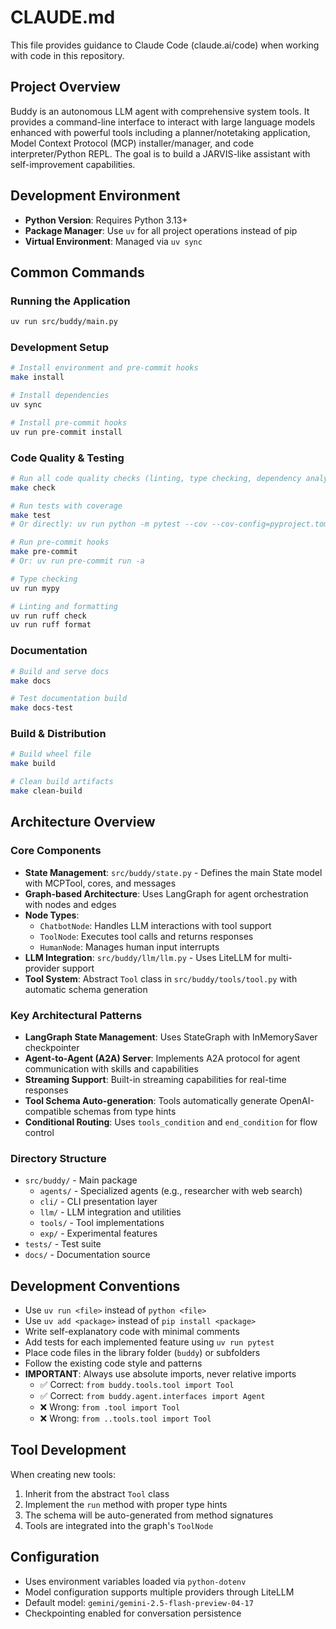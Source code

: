 # CLAUDE.md

This file provides guidance to Claude Code (claude.ai/code) when working with code in this repository.

## Project Overview

Buddy is an autonomous LLM agent with comprehensive system tools. It provides a command-line interface to interact with large language models enhanced with powerful tools including a planner/notetaking application, Model Context Protocol (MCP) installer/manager, and code interpreter/Python REPL. The goal is to build a JARVIS-like assistant with self-improvement capabilities.

## Development Environment

- **Python Version**: Requires Python 3.13+
- **Package Manager**: Use `uv` for all project operations instead of pip
- **Virtual Environment**: Managed via `uv sync`

## Common Commands

### Running the Application
```bash
uv run src/buddy/main.py
```

### Development Setup
```bash
# Install environment and pre-commit hooks
make install

# Install dependencies
uv sync

# Install pre-commit hooks
uv run pre-commit install
```

### Code Quality & Testing
```bash
# Run all code quality checks (linting, type checking, dependency analysis)
make check

# Run tests with coverage
make test
# Or directly: uv run python -m pytest --cov --cov-config=pyproject.toml --cov-report=xml

# Run pre-commit hooks
make pre-commit
# Or: uv run pre-commit run -a

# Type checking
uv run mypy

# Linting and formatting
uv run ruff check
uv run ruff format
```

### Documentation
```bash
# Build and serve docs
make docs

# Test documentation build
make docs-test
```

### Build & Distribution
```bash
# Build wheel file
make build

# Clean build artifacts
make clean-build
```

## Architecture Overview

### Core Components

- **State Management**: `src/buddy/state.py` - Defines the main State model with MCPTool, cores, and messages
- **Graph-based Architecture**: Uses LangGraph for agent orchestration with nodes and edges
- **Node Types**:
  - `ChatbotNode`: Handles LLM interactions with tool support
  - `ToolNode`: Executes tool calls and returns responses
  - `HumanNode`: Manages human input interrupts
- **LLM Integration**: `src/buddy/llm/llm.py` - Uses LiteLLM for multi-provider support
- **Tool System**: Abstract `Tool` class in `src/buddy/tools/tool.py` with automatic schema generation

### Key Architectural Patterns

- **LangGraph State Management**: Uses StateGraph with InMemorySaver checkpointer
- **Agent-to-Agent (A2A) Server**: Implements A2A protocol for agent communication with skills and capabilities
- **Streaming Support**: Built-in streaming capabilities for real-time responses
- **Tool Schema Auto-generation**: Tools automatically generate OpenAI-compatible schemas from type hints
- **Conditional Routing**: Uses `tools_condition` and `end_condition` for flow control

### Directory Structure

- `src/buddy/` - Main package
  - `agents/` - Specialized agents (e.g., researcher with web search)
  - `cli/` - CLI presentation layer
  - `llm/` - LLM integration and utilities
  - `tools/` - Tool implementations
  - `exp/` - Experimental features
- `tests/` - Test suite
- `docs/` - Documentation source

## Development Conventions

- Use `uv run <file>` instead of `python <file>`
- Use `uv add <package>` instead of `pip install <package>`
- Write self-explanatory code with minimal comments
- Add tests for each implemented feature using `uv run pytest`
- Place code files in the library folder (`buddy`) or subfolders
- Follow the existing code style and patterns
- **IMPORTANT**: Always use absolute imports, never relative imports
  - ✅ Correct: `from buddy.tools.tool import Tool`
  - ✅ Correct: `from buddy.agent.interfaces import Agent`
  - ❌ Wrong: `from .tool import Tool`
  - ❌ Wrong: `from ..tools.tool import Tool`

## Tool Development

When creating new tools:
1. Inherit from the abstract `Tool` class
2. Implement the `run` method with proper type hints
3. The schema will be auto-generated from method signatures
4. Tools are integrated into the graph's `ToolNode`

## Configuration

- Uses environment variables loaded via `python-dotenv`
- Model configuration supports multiple providers through LiteLLM
- Default model: `gemini/gemini-2.5-flash-preview-04-17`
- Checkpointing enabled for conversation persistence

